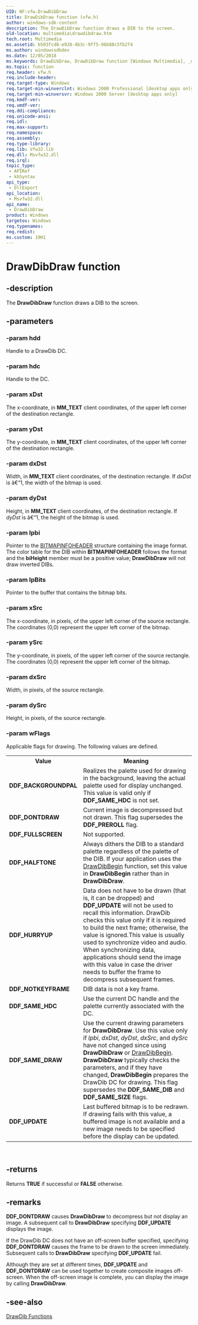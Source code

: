```yaml
---
UID: NF:vfw.DrawDibDraw
title: DrawDibDraw function (vfw.h)
author: windows-sdk-content
description: The DrawDibDraw function draws a DIB to the screen.
old-location: multimedia\drawdibdraw.htm
tech.root: Multimedia
ms.assetid: b503fcd8-e928-4b3c-9ff5-96b88c5fb2f4
ms.author: windowssdkdev
ms.date: 12/05/2018
ms.keywords: DrawDibDraw, DrawDibDraw function [Windows Multimedia], _win32_DrawDibDraw, multimedia.drawdibdraw, vfw/DrawDibDraw
ms.topic: function
req.header: vfw.h
req.include-header: 
req.target-type: Windows
req.target-min-winverclnt: Windows 2000 Professional [desktop apps only]
req.target-min-winversvr: Windows 2000 Server [desktop apps only]
req.kmdf-ver: 
req.umdf-ver: 
req.ddi-compliance: 
req.unicode-ansi: 
req.idl: 
req.max-support: 
req.namespace: 
req.assembly: 
req.type-library: 
req.lib: Vfw32.lib
req.dll: Msvfw32.dll
req.irql: 
topic_type:
 - APIRef
 - kbSyntax
api_type:
 - DllExport
api_location:
 - Msvfw32.dll
api_name:
 - DrawDibDraw
product: Windows
targetos: Windows
req.typenames: 
req.redist: 
ms.custom: 19H1
---
```


# DrawDibDraw function


## -description



The <b>DrawDibDraw</b> function draws a DIB to the screen.




## -parameters




### -param hdd

Handle to a DrawDib DC.
          


### -param hdc

Handle to the DC.
          


### -param xDst

The x-coordinate, in <b>MM_TEXT</b> client coordinates, of the upper left corner of the destination rectangle.
          


### -param yDst

The y-coordinate, in <b>MM_TEXT</b> client coordinates, of the upper left corner of the destination rectangle.
          


### -param dxDst

Width, in <b>MM_TEXT</b> client coordinates, of the destination rectangle. If <i>dxDst</i> is â€“1, the width of the bitmap is used.


### -param dyDst

Height, in <b>MM_TEXT</b> client coordinates, of the destination rectangle. If <i>dyDst</i> is â€“1, the height of the bitmap is used.
          


### -param lpbi

Pointer to the <a href="https://msdn.microsoft.com/153c08a8-d32c-4e9d-9da9-b915eb172327">BITMAPINFOHEADER</a> structure containing the image format. The color table for the DIB within <b>BITMAPINFOHEADER</b> follows the format and the <b>biHeight</b> member must be a positive value; <b>DrawDibDraw</b> will not draw inverted DIBs.


### -param lpBits

Pointer to the buffer that contains the bitmap bits.
          


### -param xSrc

The x-coordinate, in pixels, of the upper left corner of the source rectangle. The coordinates (0,0) represent the upper left corner of the bitmap.
          


### -param ySrc

The y-coordinate, in pixels, of the upper left corner of the source rectangle. The coordinates (0,0) represent the upper left corner of the bitmap.
          


### -param dxSrc

Width, in pixels, of the source rectangle.
          


### -param dySrc

Height, in pixels, of the source rectangle.
          


### -param wFlags

Applicable flags for drawing. The following values are defined.
            

<table>
<tr>
<th>Value
</th>
<th>Meaning
</th>
</tr>
<tr>
<td><b>DDF_BACKGROUNDPAL</b></td>
<td>Realizes the palette used for drawing in the background, leaving the actual palette used for display unchanged. This value is valid only if <b>DDF_SAME_HDC</b> is not set.</td>
</tr>
<tr>
<td><b>DDF_DONTDRAW</b></td>
<td>Current image is decompressed but not drawn. This flag supersedes the <b>DDF_PREROLL</b> flag.</td>
</tr>
<tr>
<td><b>DDF_FULLSCREEN</b></td>
<td>Not supported.</td>
</tr>
<tr>
<td><b>DDF_HALFTONE</b></td>
<td>Always dithers the DIB to a standard palette regardless of the palette of the DIB. If your application uses the <a href="https://msdn.microsoft.com/89178e33-e440-49fe-9900-0baea229d289">DrawDibBegin</a> function, set this value in <b>DrawDibBegin</b> rather than in <b>DrawDibDraw</b>.</td>
</tr>
<tr>
<td><b>DDF_HURRYUP</b></td>
<td>Data does not have to be drawn (that is, it can be dropped) and <b>DDF_UPDATE</b> will not be used to recall this information. DrawDib checks this value only if it is required to build the next frame; otherwise, the value is ignored.This value is usually used to synchronize video and audio. When synchronizing data, applications should send the image with this value in case the driver needs to buffer the frame to decompress subsequent frames.

</td>
</tr>
<tr>
<td><b>DDF_NOTKEYFRAME</b></td>
<td>DIB data is not a key frame.</td>
</tr>
<tr>
<td><b>DDF_SAME_HDC</b></td>
<td>Use the current DC handle and the palette currently associated with the DC.</td>
</tr>
<tr>
<td><b>DDF_SAME_DRAW</b></td>
<td>Use the current drawing parameters for <b>DrawDibDraw</b>. Use this value only if <i>lpbi</i>, <i>dxDst</i>, <i>dyDst</i>, <i>dxSrc</i>, and <i>dySrc</i> have not changed since using <b>DrawDibDraw</b> or <a href="https://msdn.microsoft.com/89178e33-e440-49fe-9900-0baea229d289">DrawDibBegin</a>. <b>DrawDibDraw</b> typically checks the parameters, and if they have changed, <b>DrawDibBegin</b> prepares the DrawDib DC for drawing. This flag supersedes the <b>DDF_SAME_DIB</b> and <b>DDF_SAME_SIZE</b> flags.</td>
</tr>
<tr>
<td><b>DDF_UPDATE</b></td>
<td>Last buffered bitmap is to be redrawn. If drawing fails with this value, a buffered image is not available and a new image needs to be specified before the display can be updated.</td>
</tr>
</table>
 


## -returns



Returns <b>TRUE</b> if successful or <b>FALSE</b> otherwise.
          




## -remarks



<b>DDF_DONTDRAW</b> causes <b>DrawDibDraw</b> to decompress but not display an image. A subsequent call to <b>DrawDibDraw</b> specifying <b>DDF_UPDATE</b> displays the image.

If the DrawDib DC does not have an off-screen buffer specified, specifying <b>DDF_DONTDRAW</b> causes the frame to be drawn to the screen immediately. Subsequent calls to <b>DrawDibDraw</b> specifying <b>DDF_UPDATE</b> fail.

Although they are set at different times, <b>DDF_UPDATE</b> and <b>DDF_DONTDRAW</b> can be used together to create composite images off-screen. When the off-screen image is complete, you can display the image by calling <b>DrawDibDraw</b>.




## -see-also




<a href="https://msdn.microsoft.com/9ba47b8d-5328-477e-9272-21e897e54348">DrawDib Functions</a>
 

 

